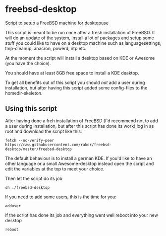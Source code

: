 # freebsd-desktop
Script to setup a FreeBSD machine for desktopuse


This script is meant to be run once after a fresh installation of
FreeBSD. It will do an update of the system, install a lot of packages
and setup some stuff you could like to have on a desktop machine such as
languagesettings, tmp-cleanup, anacron, powerd, ntp etc.

At the moment the script will install a desktop based on KDE or Awesome (you have the choice).

You should have at least 8GB free space to install a KDE deaktop.

To get all benefits out of this script you should _not_ add a user during installation, but after having this script added some config-files to the homedir-skeleton.


## Using this script
After having done a freh installation of FreeBSD (I'd recommend not to add a user during installation, but after this script has done its work) log in as root and download the script like this:
<pre><code>fetch --no-verify-peer https://raw.githubusercontent.com/rakor/freebsd-desktop/master/freebsd-desktop</code></pre>

The default behaviour is to install a german KDE. If you'd like to have an other language or a small Awesome-desktop instead open the script and edit the variables at the top to meet your choice.

Then let the script do its job
<pre><code>sh ./freebsd-desktop</code></pre>

If you need to add some users, this is the time for you:
<pre><code>adduser</code></pre>

If the script has done its job and everything went well reboot into your new desktop
<pre><code>reboot</code></pre>
